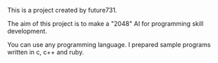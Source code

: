 This is a project created by future731.

The aim of this project is to make a "2048" AI for programming skill development.

You can use any programming language. I prepared sample programs written in c, c++ and ruby.
